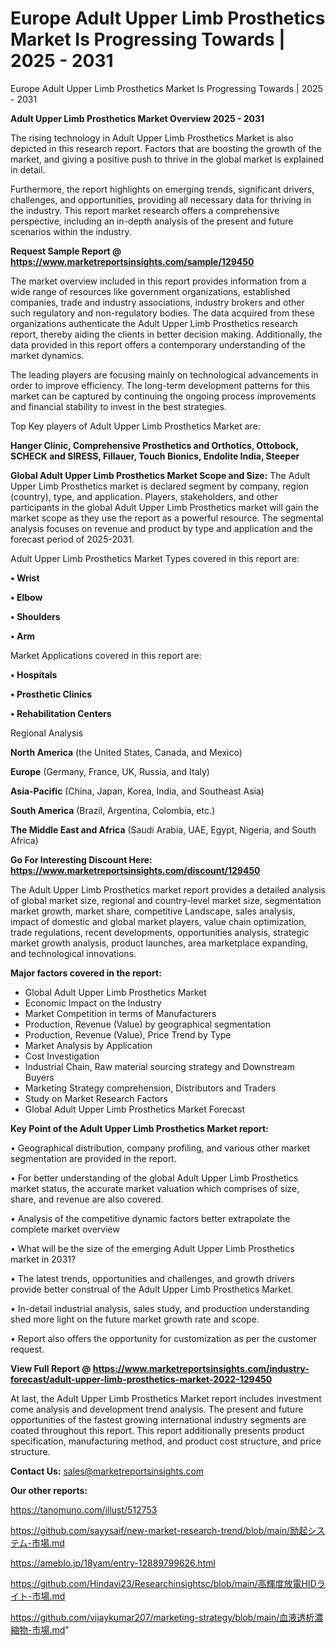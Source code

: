 # Europe Adult Upper Limb Prosthetics Market Is Progressing Towards | 2025 - 2031
 Europe Adult Upper Limb Prosthetics Market Is Progressing Towards | 2025 - 2031

<Strong> Adult Upper Limb Prosthetics Market Overview 2025 - 2031</strong>

The rising technology in Adult Upper Limb Prosthetics Market is also depicted in this research report. Factors that are boosting the growth of the market, and giving a positive push to thrive in the global market is explained in detail.

Furthermore, the report highlights on emerging trends, significant drivers, challenges, and opportunities, providing all necessary data for thriving in the industry. This report market research offers a comprehensive perspective, including an in-depth analysis of the present and future scenarios within the industry.

<strong>Request Sample Report @ <a href=https://www.marketreportsinsights.com/sample/129450>https://www.marketreportsinsights.com/sample/129450</a></strong>

The market overview included in this report provides information from a wide range of resources like government organizations, established companies, trade and industry associations, industry brokers and other such regulatory and non-regulatory bodies. The data acquired from these organizations authenticate the Adult Upper Limb Prosthetics research report, thereby aiding the clients in better decision making. Additionally, the data provided in this report offers a contemporary understanding of the market dynamics.

The leading players are focusing mainly on technological advancements in order to improve efficiency. The long-term development patterns for this market can be captured by continuing the ongoing process improvements and financial stability to invest in the best strategies.

Top Key players of Adult Upper Limb Prosthetics Market are:

<strong>Hanger Clinic, Comprehensive Prosthetics and Orthotics, Ottobock, SCHECK and SIRESS, Fillauer, Touch Bionics, Endolite India, Steeper</strong>

<strong><b>Global Adult Upper Limb Prosthetics Market Scope and Size:</b></strong>
The Adult Upper Limb Prosthetics market is declared segment by company, region (country), type, and application. Players, stakeholders, and other participants in the global Adult Upper Limb Prosthetics market will gain the market scope as they use the report as a powerful resource. The segmental analysis focuses on revenue and product by type and application and the forecast period of 2025-2031.

Adult Upper Limb Prosthetics Market Types covered in this report are:

<strong>• Wrist

• Elbow

• Shoulders

• Arm</strong>

Market Applications covered in this report are:

<strong>• Hospitals

• Prosthetic Clinics

• Rehabilitation Centers</strong> 

Regional Analysis

<strong>North America</strong> (the United States, Canada, and Mexico)

<strong>Europe</strong> (Germany, France, UK, Russia, and Italy)

<strong>Asia-Pacific</strong> (China, Japan, Korea, India, and Southeast Asia)

<strong>South America</strong> (Brazil, Argentina, Colombia, etc.)

<strong>The Middle East and Africa</strong> (Saudi Arabia, UAE, Egypt, Nigeria, and South Africa)

<strong>Go For Interesting Discount Here: <a href=https://www.marketreportsinsights.com/discount/129450>https://www.marketreportsinsights.com/discount/129450</a></strong>

The Adult Upper Limb Prosthetics market report provides a detailed analysis of global market size, regional and country-level market size, segmentation market growth, market share, competitive Landscape, sales analysis, impact of domestic and global market players, value chain optimization, trade regulations, recent developments, opportunities analysis, strategic market growth analysis, product launches, area marketplace expanding, and technological innovations.

<strong><b>Major factors covered in the report:</b></strong>
<ul>
  <li>Global Adult Upper Limb Prosthetics Market </li>
  <li>Economic Impact on the Industry</li>
  <li>Market Competition in terms of Manufacturers</li>
  <li>Production, Revenue (Value) by geographical segmentation</li>
  <li>Production, Revenue (Value), Price Trend by Type</li>
  <li>Market Analysis by Application</li>
  <li>Cost Investigation</li>
  <li>Industrial Chain, Raw material sourcing strategy and Downstream Buyers</li>
  <li>Marketing Strategy comprehension, Distributors and Traders</li>
  <li>Study on Market Research Factors</li>
  <li>Global Adult Upper Limb Prosthetics Market Forecast</li>
</ul>

<strong><b>Key Point of the Adult Upper Limb Prosthetics Market report:</b></strong>

• Geographical distribution, company profiling, and various other market segmentation are provided in the report.

• For better understanding of the global Adult Upper Limb Prosthetics market status, the accurate market valuation which comprises of size, share, and revenue are also covered.

• Analysis of the competitive dynamic factors better extrapolate the complete market overview

• What will be the size of the emerging Adult Upper Limb Prosthetics market in 2031?

• The latest trends, opportunities and challenges, and growth drivers provide better construal of the Adult Upper Limb Prosthetics Market.

• In-detail industrial analysis, sales study, and production understanding shed more light on the future market growth rate and scope.

• Report also offers the opportunity for customization as per the customer request.

<strong><b>View Full Report @ <a href=https://www.marketreportsinsights.com/industry-forecast/adult-upper-limb-prosthetics-market-2022-129450>https://www.marketreportsinsights.com/industry-forecast/adult-upper-limb-prosthetics-market-2022-129450</a></b></strong>


At last, the Adult Upper Limb Prosthetics Market report includes investment come analysis and development trend analysis. The present and future opportunities of the fastest growing international industry segments are coated throughout this report. This report additionally presents product specification, manufacturing method, and product cost structure, and price structure.

<strong>Contact Us:</strong>
sales@marketreportsinsights.com

<strong>Our other reports:</strong>

<a href=https://tanomuno.com/illust/512753>https://tanomuno.com/illust/512753</a>

<a href=https://github.com/sayysaif/new-market-research-trend/blob/main/励起システム-市場.md>https://github.com/sayysaif/new-market-research-trend/blob/main/励起システム-市場.md</a>

<a href=https://ameblo.jp/18yam/entry-12889799626.html>https://ameblo.jp/18yam/entry-12889799626.html</a>

<a href=https://github.com/Hindavi23/Researchinsightsc/blob/main/高輝度放電HIDライト-市場.md>https://github.com/Hindavi23/Researchinsightsc/blob/main/高輝度放電HIDライト-市場.md</a>

<a href=https://github.com/vijaykumar207/marketing-strategy/blob/main/血液透析濃縮物-市場.md>https://github.com/vijaykumar207/marketing-strategy/blob/main/血液透析濃縮物-市場.md</a>"
